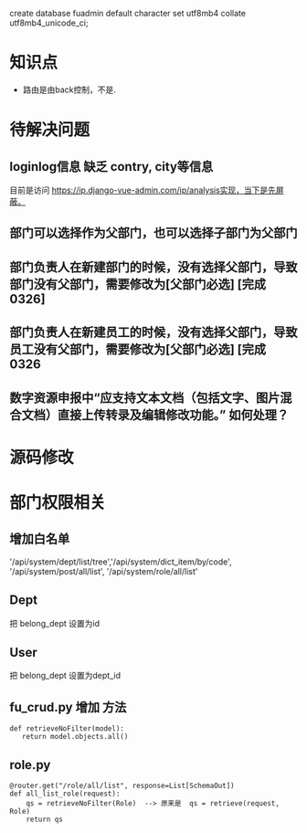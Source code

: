
create database fuadmin default character set utf8mb4 collate utf8mb4_unicode_ci;

# 知识点

- 路由是由back控制，不是.

# 待解决问题

## loginlog信息 缺乏 contry, city等信息
   目前是访问 https://ip.django-vue-admin.com/ip/analysis实现，当下是先屏蔽。

## 部门可以选择作为父部门，也可以选择子部门为父部门
## 部门负责人在新建部门的时候，没有选择父部门，导致部门没有父部门，需要修改为[父部门必选] [完成 0326]
## 部门负责人在新建员工的时候，没有选择父部门，导致员工没有父部门，需要修改为[父部门必选] [完成 0326

## 数字资源申报中“应支持文本文档（包括文字、图片混合文档）直接上传转录及编辑修改功能。” 如何处理？



# 源码修改


# 部门权限相关

## 增加白名单
'/api/system/dept/list/tree','/api/system/dict_item/by/code', '/api/system/post/all/list',
              '/api/system/role/all/list'

## Dept
  把 belong_dept 设置为id

## User
   把 belong_dept 设置为dept_id

## fu_crud.py  增加  方法

 ```
 def retrieveNoFilter(model):
    return model.objects.all()
 ```

## role.py

```
@router.get("/role/all/list", response=List[SchemaOut])
def all_list_role(request):
    qs = retrieveNoFilter(Role)  --> 原来是  qs = retrieve(request, Role)
    return qs
```
